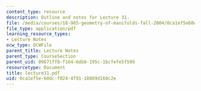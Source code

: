 ```yaml
---
content_type: resource
description: Outline and notes for Lecture 31.
file: /media/courses/18-965-geometry-of-manifolds-fall-2004/0ca1ef5e60dcf0244f9118869d160c2e_lecture31.pdf
file_type: application/pdf
learning_resource_types:
- Lecture Notes
ocw_type: OCWFile
parent_title: Lecture Notes
parent_type: CourseSection
parent_uid: 09671ff8-f164-6db8-195c-1bcfefe5f599
resourcetype: Document
title: lecture31.pdf
uid: 0ca1ef5e-60dc-f024-4f91-18869d160c2e
---
```

